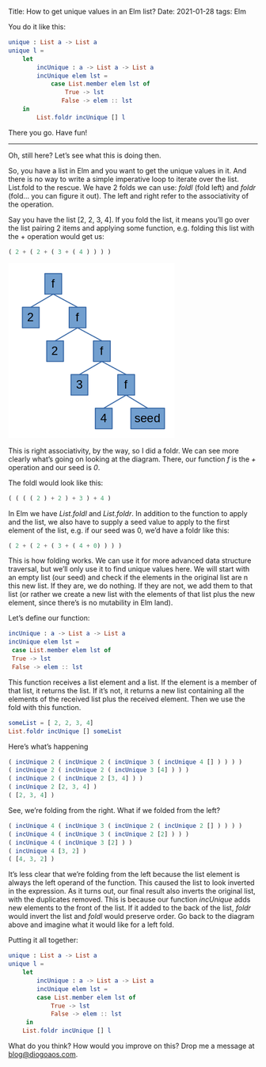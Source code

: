 Title: How to get unique values in an Elm list?
Date: 2021-01-28
tags: Elm

You do it like this:

```elm
unique : List a -> List a
unique l =
    let
        incUnique : a -> List a -> List a
        incUnique elem lst =
            case List.member elem lst of
                True -> lst
               False -> elem :: lst
    in
        List.foldr incUnique [] l
```

There you go. Have fun!

---

Oh, still here? Let’s see what this is doing then.

So, you have a list in Elm and you want to get the unique values in it. And there is no way to write a simple imperative loop to iterate over the list. List.fold to the rescue. We have 2 folds we can use: *foldl* (fold left) and *foldr* (fold… you can figure it out). The left and right refer to the associativity of the operation.

Say you have the list [2, 2, 3, 4]. If you fold the list, it means you’ll go over the list pairing 2 items and applying some function, e.g. folding this list with the + operation would get us:

```elm
( 2 + ( 2 + ( 3 + ( 4 ) ) ) )
```

![Fold diagram](fold_diagram.png)

This is right associativity, by the way, so I did a foldr. We can see more 
clearly what’s going on looking at the diagram. There, our function *f* is the *+* operation and our seed is *0*.

The foldl would look like this:

```elm
( ( ( ( 2 ) + 2 ) + 3 ) + 4 )
```

In Elm we have *List.foldl* and *List.foldr*.
 In addition to the function to apply and the list, we also have to 
supply a seed value to apply to the first element of the list, e.g. if 
our seed was 0, we’d have a foldr like this:

```elm
( 2 + ( 2 + ( 3 + ( 4 + 0) ) ) )
```

This
 is how folding works. We can use it for more advanced data structure 
traversal, but we’ll only use it to find unique values here. We will 
start with an empty list (our seed) and check if the elements in the 
original list are n this new list. If they are, we do nothing. If they 
are not, we add them to that list (or rather we create a new list with 
the elements of that list plus the new element, since there’s is no 
mutability in Elm land).

Let’s define our function:

```elm
incUnique : a -> List a -> List a
incUnique elem lst =
 case List.member elem lst of
 True -> lst
 False -> elem :: lst
```

This function receives a list element and a list. If the element is a member of that list, it returns the list. If it’s not, it returns a new list containing all the elements of the received list plus the received 
element. Then we use the fold with this function.

```elm
someList = [ 2, 2, 3, 4]
List.foldr incUnique [] someList
```

Here’s what’s happening

```elm
( incUnique 2 ( incUnique 2 ( incUnique 3 ( incUnique 4 [] ) ) ) )
( incUnique 2 ( incUnique 2 ( incUnique 3 [4] ) ) )
( incUnique 2 ( incUnique 2 [3, 4] ) )
( incUnique 2 [2, 3, 4] )
( [2, 3, 4] )
```

See, we’re folding from the right. What if we folded from the left?

```elm
( incUnique 4 ( incUnique 3 ( incUnique 2 ( incUnique 2 [] ) ) ) )
( incUnique 4 ( incUnique 3 ( incUnique 2 [2] ) ) )
( incUnique 4 ( incUnique 3 [2] ) )
( incUnique 4 [3, 2] )
( [4, 3, 2] )
```

It’s less clear that we’re folding from the left because the list element is always the left operand of the function. This caused the list to look inverted in the expression. As it turns out, our final result also inverts the original list, with the duplicates removed. This is because our function *incUnique* adds new elements to the front of the list. If it added to the back of the list, *foldr* would invert the list and *foldl* would preserve order. Go back to the diagram above and imagine what it would like for a left fold.

Putting it all together:

```elm
unique : List a -> List a
unique l =
    let
        incUnique : a -> List a -> List a
        incUnique elem lst =
		case List.member elem lst of
			True -> lst
			False -> elem :: lst
     in
	List.foldr incUnique [] l
```

What do you think? How would you improve on this? Drop me a message at [blog@diogoaos.com](mailto:blog@diogoaos.com).
